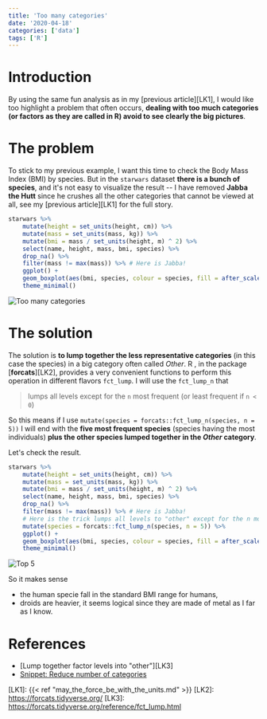 ```yaml
---
title: 'Too many categories'
date: '2020-04-18'
categories: ['data']
tags: ['R']
---
```


# Introduction

By using the same fun analysis as in my [previous article][LK1], I would like too highlight a problem that often occurs, **dealing with too much categories (or factors as they are called in R) avoid to see clearly the big pictures**.

# The problem

To stick to my previous example, I want this time to check the Body Mass Index (BMI) by species. But in the `starwars` dataset **there is a bunch of species**, and it's not easy to visualize the result -- I have removed **Jabba the Hutt** since he crushes all the other categories that cannot be viewed at all, see my [previous article][LK1] for the full story.

```R
starwars %>% 
    mutate(height = set_units(height, cm)) %>%
    mutate(mass = set_units(mass, kg)) %>%
    mutate(bmi = mass / set_units(height, m) ^ 2) %>% 
    select(name, height, mass, bmi, species) %>%
    drop_na() %>%
    filter(mass != max(mass)) %>% # Here is Jabba!
    ggplot() + 
    geom_boxplot(aes(bmi, species, colour = species, fill = after_scale(alpha(colour, 0.5)))) +
    theme_minimal()
```

![Too many categories](/post/too_many_categories/too_many_categories.png)

# The solution

The solution is **to lump together the less representative categories** (in this case the species) in a big category often called *Other*. R , in the package [**forcats**][LK2], provides a very convenient functions to perform this operation in different flavors `fct_lump`. I will use the `fct_lump_n` that

>  lumps all levels except for the `n` most frequent (or least frequent if `n < 0`)

So this means if I use `mutate(species = forcats::fct_lump_n(species, n = 5))` I will end with the **five most frequent species** (species having the most individuals) **plus the other species lumped together in the *Other* category**.

Let's check the result.

```R
starwars %>% 
    mutate(height = set_units(height, cm)) %>%
    mutate(mass = set_units(mass, kg)) %>%
    mutate(bmi = mass / set_units(height, m) ^ 2) %>% 
    select(name, height, mass, bmi, species) %>%
    drop_na() %>%
    filter(mass != max(mass)) %>% # Here is Jabba!
    # Here is the trick lumps all levels to "other" except for the n most frequent
    mutate(species = forcats::fct_lump_n(species, n = 5)) %>%
    ggplot() + 
    geom_boxplot(aes(bmi, species, colour = species, fill = after_scale(alpha(colour, 0.5)))) +
    theme_minimal()
```

![Top 5](/post/too_many_categories/top_5.png)

So it makes sense

* the human specie fall in the standard BMI range for humans,
* droids are heavier, it seems logical since they are made of metal as I far as I know.

# References

* [Lump together factor levels into "other"][LK3]
* [Snippet: Reduce number of categories](https://gist.github.com/romainx/41c33556d736dd6f3c1e050d833563b1)

[LK1]: {{< ref "may_the_force_be_with_the_units.md" >}}
[LK2]: https://forcats.tidyverse.org/
[LK3]: https://forcats.tidyverse.org/reference/fct_lump.html